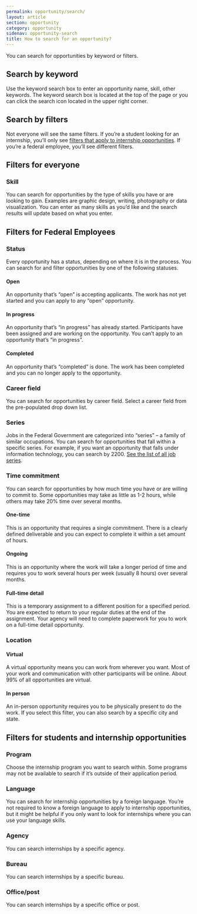 ```yaml
---
permalink: opportunity/search/
layout: article
section: opportunity
category: opportunity
sidenav: opportunity-search
title: How to search for an opportunity?
---
```


You can search for opportunities by keyword or filters.
## Search by keyword
Use the keyword search box to enter an opportunity name, skill, other keywords. The keyword search box is located at the top of the page or you can click the search icon located in the upper right corner.

## Search by filters
Not everyone will see the same filters. If you’re a student looking for an internship, you’ll only see [filters that apply to internship opportunities](#filters-for-students-and-internship-opportunities).  If you’re a federal employee, you’ll see different filters.

## Filters for everyone

### Skill
You can search for opportunities by the type of skills you have or are looking to gain. Examples are graphic design, writing, photography or data visualization. You can enter as many skills as you’d like and the search results will update based on what you enter. 

## Filters for Federal Employees

### Status
Every opportunity has a status, depending on where it is in the process. You can search for and filter opportunities by one of the following statuses.

#### Open
An opportunity that’s “open” is accepting applicants. The work has not yet started and you can apply to any “open” opportunity.

#### In progress
An opportunity that’s “in progress” has already started.  Participants have been assigned and are working on the opportunity.  You can’t apply to an opportunity that’s “in progress”. 

#### Completed
An opportunity that’s “completed” is done.  The work has been completed and you can no longer apply to the opportunity.

### Career field
You can search for opportunities by career field.  Select a career field from the pre-populated drop down list.  

### Series
Jobs in the Federal Government are categorized into “series” – a family of similar occupations. You can search for opportunities that fall within a specific series. For example, if you want an opportunity that falls under information technology, you can search by 2200. [See the list of all job series](https://www.opm.gov/policy-data-oversight/classification-qualifications/classifying-general-schedule-positions/#url=Standards).

### Time commitment
You can search for opportunities by how much time you have or are willing to commit to. Some opportunities may take as little as 1-2 hours, while others may take 20% time over several months. 

#### One-time
This is an opportunity that requires a single commitment. There is a clearly defined deliverable and you can expect to complete it within a set amount of hours. 

#### Ongoing
This is an opportunity where the work will take a longer period of time and requires you to work several hours per week (usually 8 hours) over several months.

#### Full-time detail
This is a temporary assignment to a different position for a specified period. You are expected to return to your regular duties at the end of the assignment.  Your agency will need to complete paperwork for you to work on a full-time detail opportunity. 

### Location

#### Virtual
A virtual opportunity means you can work from wherever you want. Most of your work and communication with other participants will be online. About 99% of all opportunities are virtual.

#### In person
An in-person opportunity requires you to be physically present to do the work. If you select this filter, you can also search by a specific city and state.

## Filters for students and internship opportunities

### Program
Choose the internship program you want to search within. Some programs may not be available to search if it’s outside of their application period.

### Language
You can search for internship opportunities by a foreign language. You’re not required to know a foreign language to apply to internship opportunities, but it might be helpful if you only want to look for internships where you can use your language skills.

### Agency
You can search internships by a specific agency. 

### Bureau
You can search internships by a specific bureau.

### Office/post
You can search internships by a specific office or post.

